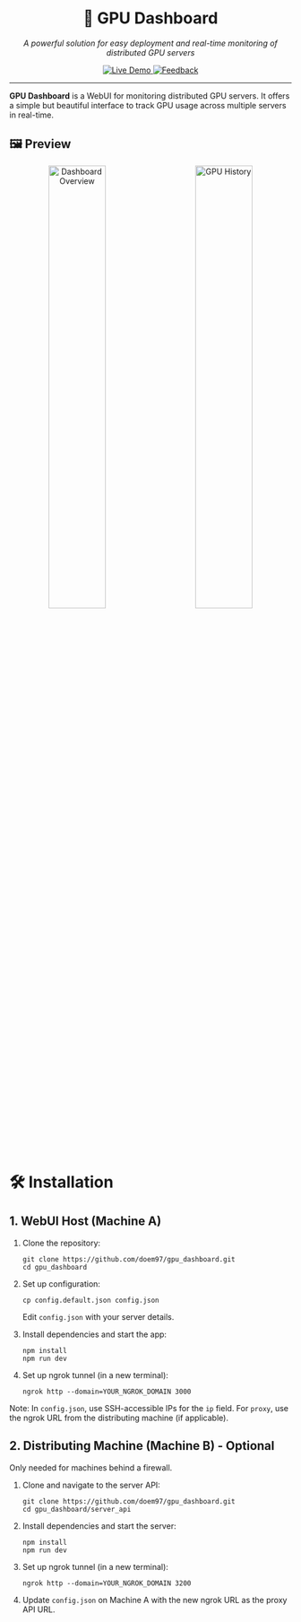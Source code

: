 <div align="center">
  <h1>🚀 GPU Dashboard</h1>
  <p><em>A powerful solution for easy deployment and real-time monitoring of distributed GPU servers</em></p>
</div>

<p align="center">
  <a href="https://status.cvmlgpu.org" target="_blank">
    <img src="https://img.shields.io/badge/Live%20Demo-Try%20Now-brightgreen?style=for-the-badge&logo=github" alt="Live Demo" />
  </a>
  <a href="https://github.com/doem97/gpu_dashboard/issues">
    <img src="https://img.shields.io/badge/Feedback-Issues-red?style=for-the-badge&logo=github" alt="Feedback" />
  </a>
</p>

---

**GPU Dashboard** is a WebUI for monitoring distributed GPU servers. It offers a simple but beautiful interface to track GPU usage across multiple servers in real-time.

## 🖼️ Preview

<div align="center">
  <img src="path/to/screenshot1.png" alt="Dashboard Overview" width="45%">
&nbsp; &nbsp; &nbsp; &nbsp;
  <img src="path/to/screenshot2.png" alt="GPU History" width="45%">
</div>

# 🛠️ Installation

## 1. WebUI Host (Machine A)

1. Clone the repository:
   ```
   git clone https://github.com/doem97/gpu_dashboard.git
   cd gpu_dashboard
   ```

2. Set up configuration:
   ```
   cp config.default.json config.json
   ```
   Edit `config.json` with your server details.

3. Install dependencies and start the app:
   ```
   npm install
   npm run dev
   ```

4. Set up ngrok tunnel (in a new terminal):
   ```
   ngrok http --domain=YOUR_NGROK_DOMAIN 3000
   ```

Note: In `config.json`, use SSH-accessible IPs for the `ip` field. For `proxy`, use the ngrok URL from the distributing machine (if applicable).

## 2. Distributing Machine (Machine B) - Optional

Only needed for machines behind a firewall.

1. Clone and navigate to the server API:
   ```
   git clone https://github.com/doem97/gpu_dashboard.git
   cd gpu_dashboard/server_api
   ```

2. Install dependencies and start the server:
   ```
   npm install
   npm run dev
   ```

3. Set up ngrok tunnel (in a new terminal):
   ```
   ngrok http --domain=YOUR_NGROK_DOMAIN 3200
   ```

4. Update `config.json` on Machine A with the new ngrok URL as the proxy API URL.
